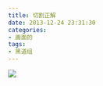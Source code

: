 ```yaml
---
title: 切割正解
date: 2013-12-24 23:31:30
categories:
- 画面的
tags:
- 黑道组
---
```


![](https://github.com/spooats/spooats.github.io/raw/master/images/2022-03-10.jpg)
